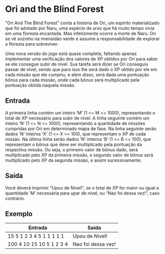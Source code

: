 # Ori and the Blind Forest

"Ori And The Blind Forest" conta a história de Ori, um espírito materializado que foi adotado por Naru, uma espécie de urso que há muito tempo vivia em uma floresta encantada. Mas infelizmente ocorre a morte de Naru. Ori se vê sozinho na imensidão verde e assume a responsabilidade de explorar a floresta para sobreviver.

Uma nova versão do jogo está quase completa, faltando apenas implementar uma verificação dos valores de XP obtidos por Ori para saber se ele consegue subir de nível. Sua tarefa será dizer se Ori conseguiu passar de nível, sendo que para isso lhe será dado o XP obtido por ele em cada missão que ele cumpriu, e além disso, será dada uma pontuação bônus para cada missão, onde cada bônus será multiplicado pela pontuação obtida naquela missão.

## Entrada

A primeira linha contém um inteiro ‘M’ (1 <= M <= 1000), representando o total de XP necessário para subir de nível. A linha seguinte contém um inteiro ‘N’ (1 <= N <= 1000), representando a quantidade de missões cumpridas por Ori em determinado mapa de fase. Na linha seguinte serão dados ‘N’ inteiros ‘X’ (1 <= X <= 100), que representam o XP de cada missão. Na última linha serão dados ‘N’ inteiros ‘B’ (1 <= B <= 100), que representam o bônus que deve ser multiplicado pela pontuação da respectiva missão. Ou seja, o primeiro valor de bônus dado, será multiplicado pelo XP da primeira missão, o segundo valor de bônus será multiplicado pelo XP da segunda missão, e assim sucessivamente.

## Saída

Você deverá imprimir “Upou de Nivel!”, se o total de XP for maior ou igual a quantidade ‘M’ necessária para upar de nível, ou “Nao foi dessa vez!”, caso contrário.

## Exemplo

| Entrada                  | Saída              |
| ------------------------ | ------------------ |
| 15 5 1 2 3 4 5 1 1 1 1 1 | Upou de Nivel!     |
| 100 4 10 15 10 5 1 2 3 4 | Nao foi dessa vez! |